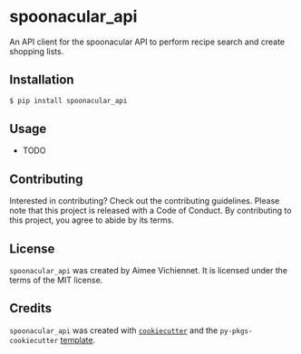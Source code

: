 # spoonacular_api

An API client for the spoonacular API to perform recipe search and create shopping lists.

## Installation

```bash
$ pip install spoonacular_api
```

## Usage

- TODO

## Contributing

Interested in contributing? Check out the contributing guidelines. Please note that this project is released with a Code of Conduct. By contributing to this project, you agree to abide by its terms.

## License

`spoonacular_api` was created by Aimee Vichiennet. It is licensed under the terms of the MIT license.

## Credits

`spoonacular_api` was created with [`cookiecutter`](https://cookiecutter.readthedocs.io/en/latest/) and the `py-pkgs-cookiecutter` [template](https://github.com/py-pkgs/py-pkgs-cookiecutter).
